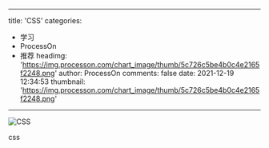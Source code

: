 
---
title: 'CSS'
categories: 
 - 学习
 - ProcessOn
 - 推荐
headimg: 'https://img.processon.com/chart_image/thumb/5c726c5be4b0c4e2165f2248.png'
author: ProcessOn
comments: false
date: 2021-12-19 12:34:53
thumbnail: 'https://img.processon.com/chart_image/thumb/5c726c5be4b0c4e2165f2248.png'
---

<div>   
<img class="thumb" alt="CSS" src="https://img.processon.com/chart_image/thumb/5c726c5be4b0c4e2165f2248.png" referrerpolicy="no-referrer">
<p>css</p>  
</div>
            
